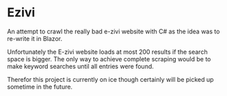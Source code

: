 # Ezivi
An attempt to crawl the really bad e-zivi website with C# as the idea was to re-write it in Blazor.

Unfortunately the E-zivi website loads at most 200 results if the search space is bigger. 
The only way to achieve complete scraping would be to make keyword searches until all entries were found.

Therefor this project is currently on ice though certainly will be picked up sometime in the future.
